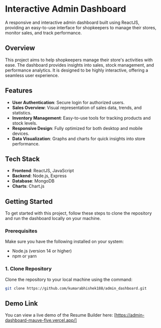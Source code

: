# Interactive Admin Dashboard

A responsive and interactive admin dashboard built using ReactJS, providing an easy-to-use interface for shopkeepers to manage their stores, monitor sales, and track performance.


## Overview

This project aims to help shopkeepers manage their store's activities with ease. The dashboard provides insights into sales, stock management, and performance analytics. It is designed to be highly interactive, offering a seamless user experience.

## Features

- **User Authentication**: Secure login for authorized users.
- **Sales Overview**: Visual representation of sales data, trends, and statistics.
- **Inventory Management**: Easy-to-use tools for tracking products and stock levels.
- **Responsive Design**: Fully optimized for both desktop and mobile devices.
- **Data Visualization**: Graphs and charts for quick insights into store performance.

## Tech Stack

- **Frontend**: ReactJS, JavaScript
- **Backend**: Node.js, Express
- **Database**: MongoDB
- **Charts**: Chart.js

## Getting Started

To get started with this project, follow these steps to clone the repository and run the dashboard locally on your machine.

### Prerequisites

Make sure you have the following installed on your system:

- Node.js (version 14 or higher)
- npm or yarn

### 1. Clone Repository

Clone the repository to your local machine using the command:

```bash
git clone https://github.com/kumarabhishek188/admin_dashboard.git
```

## Demo Link

You can view a live demo of the Resume Builder here: [https://admin-dashboard-mauve-five.vercel.app/]

